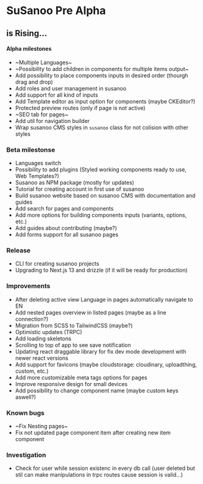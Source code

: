 # SuSanoo Pre Alpha

## is Rising...

#### Alpha milestones

-   ~Multiple Languages~
-   ~Possibility to add children in components for multiple items output~
-   Add possibility to place components inputs in desired order (thourgh drag and drop)
-   Add roles and user management in susanoo
-   Add support for all kind of inputs
-   Add Template editor as input option for components (maybe CKEditor?)
-   Protected preview routes (only if page is not active)
-   ~SEO tab for pages~
-   Add util for navigation builder
-   Wrap susanoo CMS styles in `susanoo` class for not colision with other styles

### Beta milestonse

-   Languages switch
-   Possibility to add plugins (Styled working components ready to use, Web Templates?)
-   Susanoo as NPM package (mostly for updates)
-   Tutorial for creating account in first use of susanoo
-   Build susanoo website based on susanoo CMS with documentation and guides
-   Add search for pages and components
-   Add more options for building components inputs (variants, options, etc.)
-   Add guides about contributing (maybe?)
-   Add forms support for all susanoo pages

### Release

-   CLI for creating susanoo projects
-   Upgrading to Next.js 13 and drizzle (if it will be ready for production)

### Improvements

-   After deleting active view Language in pages automatically navigate to EN
-   Add nested pages overview in listed pages (maybe as a line connection?)
-   Migration from SCSS to TailwindCSS (maybe?)
-   Optimistic updates (TRPC)
-   Add loading skeletons
-   Scrolling to top of app to see save notification
-   Updating react draggable library for fix dev mode development with newer react versions
-   Add support for favicons (maybe cloudstorage: cloudinary, uploadthing, custom, etc.)
-   Add more customizable meta tags options for pages
-   Improve responsive design for small devices
-   Add possibility to change component name (maybe custom keys aswell?)

### Known bugs

-   ~Fix Nesting pages~
-   Fix not updated page component item after creating new item component

### Investigation

-   Check for user while session existenc in every db call (user deleted but stil can make manipulations in trpc routes cause session is valid...)
